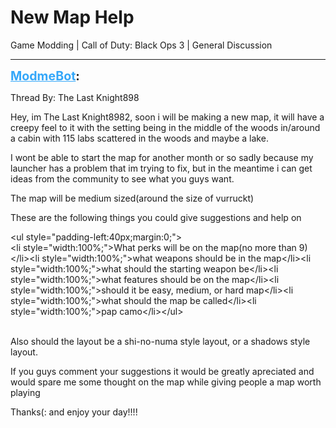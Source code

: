 # New Map Help
Game Modding | Call of Duty: Black Ops 3 | General Discussion

---
<strong style="font-size: 1.4em;"><span style="text-decoration: underline;text-decoration-color: #34a7f9;"><span style="color:#34a7f9;">ModmeBot</span></span>:</strong>

<p>Thread By: The Last Knight898<br /><p style="text-align:left;">Hey, im The Last Knight8982, soon i will be making a new map, it will have a creepy feel to it with the setting being in the middle of the woods in/around a cabin with 115 labs scattered in the woods and maybe a lake.</p><p style="text-align:left;">I wont be able to start the map for another month or so sadly because my launcher has a problem that im trying to fix, but in the meantime i can get ideas from the community to see what you guys want.</p><p style="text-align:left;"></p><p style="text-align:left;">The map will be medium sized(around the size of vurruckt)</p><p style="text-align:left;">These are the following things you could give suggestions and help on</p>&lt;ul style=&quot;padding-left:40px;margin:0;&quot;&gt;<br />&lt;li style=&quot;width:100%;&quot;&gt;What perks will be on the map(no more than 9)&lt;/li&gt;&lt;li style=&quot;width:100%;&quot;&gt;what weapons should be in the map&lt;/li&gt;&lt;li style=&quot;width:100%;&quot;&gt;what should the starting weapon be&lt;/li&gt;&lt;li style=&quot;width:100%;&quot;&gt;what features should be on the map&lt;/li&gt;&lt;li style=&quot;width:100%;&quot;&gt;should it be easy, medium, or hard map&lt;/li&gt;&lt;li style=&quot;width:100%;&quot;&gt;what should the map be called&lt;/li&gt;&lt;li style=&quot;width:100%;&quot;&gt;pap camo&lt;/li&gt;&lt;/ul&gt;<br /><br /><p style="text-align:left;"></p><p style="text-align:left;">Also should the layout be a shi-no-numa style layout, or a shadows style layout.</p><p style="text-align:left;"></p><p style="text-align:left;">If you guys comment your suggestions it would be greatly apreciated and would spare me some thought on the map while giving people a map worth playing</p><p style="text-align:left;"></p><p style="text-align:left;">Thanks(: and enjoy your day!!!!</p></p>
